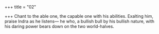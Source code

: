 +++
title = "02"

+++
Chant to the able one, the capable one with his abilities. Exalting him,  praise Indra as he listens—
he who, a bullish bull by his bullish nature, with his daring power bears  down on the two world-halves.